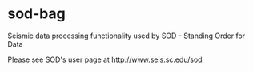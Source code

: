 sod-bag
===

Seismic data processing functionality used by SOD - Standing Order for Data

Please see SOD's user page at
http://www.seis.sc.edu/sod


